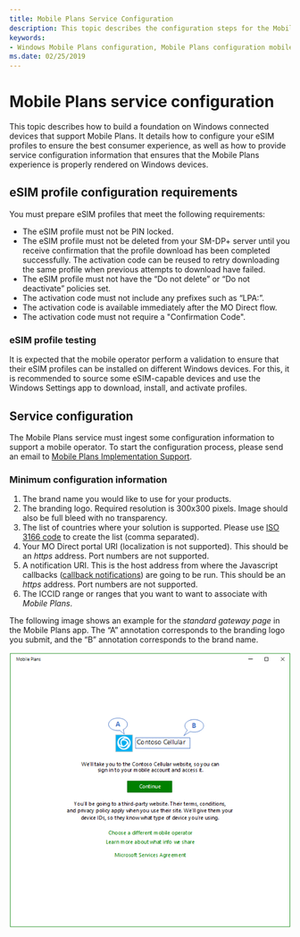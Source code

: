 ```yaml
---
title: Mobile Plans Service Configuration
description: This topic describes the configuration steps for the Mobile Plans program.
keywords:
- Windows Mobile Plans configuration, Mobile Plans configuration mobile operators
ms.date: 02/25/2019
---
```


# Mobile Plans service configuration

This topic describes how to build a foundation on Windows connected devices that support Mobile Plans. It details how to configure your eSIM profiles to ensure the best consumer experience, as well as how to provide service configuration information that ensures that the Mobile Plans experience is properly rendered on Windows devices.

## eSIM profile configuration requirements

You must prepare eSIM profiles that meet the following requirements:

- The eSIM profile must not be PIN locked.
- The eSIM profile must not be deleted from your SM-DP+ server until you receive confirmation that the profile download has been completed successfully. The activation code can be reused to retry downloading the same profile when previous attempts to download have failed.
- The eSIM profile must not have the “Do not delete” or “Do not deactivate” policies set.
- The activation code must not include any prefixes such as “LPA:”.
- The activation code is available immediately after the MO Direct flow.
- The activation code must not require a "Confirmation Code".

### eSIM profile testing

It is expected that the mobile operator perform a validation to ensure that their eSIM profiles can be installed on different Windows devices. For this, it is recommended to source some eSIM-capable devices and use the Windows Settings app to download, install, and activate profiles.

## Service configuration

The Mobile Plans service must ingest some configuration information to support a mobile operator. To start the configuration process, please send an email to [Mobile Plans Implementation Support](mailto:mpimplementation@microsoft.com).

### Minimum configuration information

1. The brand name you would like to use for your products.
2. The branding logo. Required resolution is 300x300 pixels. Image should also be full bleed with no transparency.
3. The list of countries where your solution is supported. Please use [ISO 3166 code](https://en.wikipedia.org/wiki/ISO_3166-1_alpha-2) to create the list (comma separated).
4. Your MO Direct portal URI (localization is not supported). This should be an *https* address. Port numbers are not supported.
5. A notification URI. This is the host address from where the Javascript callbacks ([callback notifications](mobile-plans-callback-notifications.md)) are going to be run. This should be an *https* address. Port numbers are not supported.
6. The ICCID range or ranges that you want to want to associate with *Mobile Plans*.

The following image shows an example for the *standard gateway page* in the Mobile Plans app. The “A” annotation corresponds to the branding logo you submit, and the “B” annotation corresponds to the brand name.

<img src="images/mobile_plans_configuration_mo_page.png" alt="Mobile Plans mobile operator page - asset usage example" title="Mobile Plans mobile operator page - asset usage example" width="600" />
